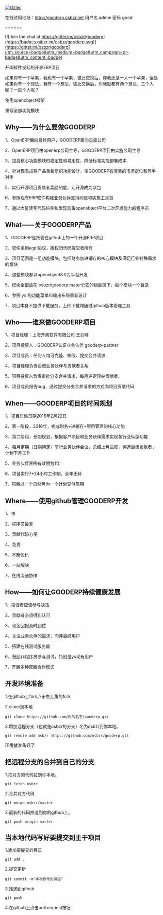[![Gitter](https://badges.gitter.im/osbzr/gooderp.svg)](https://gitter.im/osbzr/gooderp?utm_source=badge&utm_medium=badge&utm_campaign=pr-badge)

在线试用地址：http://gooderp.osbzr.net   用户名 admin 密码 good

======

[![Join the chat at https://gitter.im/osbzr/gooderp](https://badges.gitter.im/osbzr/gooderp.svg)](https://gitter.im/osbzr/gooderp?utm_source=badge&utm_medium=badge&utm_campaign=pr-badge&utm_content=badge)

开阖软件发起的开源ERP项目

如果你有一个苹果，我也有一个苹果，彼此交换后，你我还是一人一个苹果，但是如果你有一个想法，我有一个想法，彼此交换后，你我就都有两个想法，三个人呢？一百个人呢？

使用openobject框架

重写全部功能模块


Why——为什么要做GOODERP
---------------------
1、OpenERP面向最终用户，GOODERP面向实施公司

2、OpenERP项目由openerp公司主导，GOODERP项目由实施公司主导

3、提高核心功能模块的稳定性和易用性，降低标准功能部署成本

4、针对现有成熟产品重新组织功能设计，使GOODERP有清晰的市场定位和竞争对手

5、实行开源项目贡献者奖励制度，让开源成为众包

6、参照现有ERP软件构建业务伙伴支持网络和实施工具包

7、通过大量读写代码培养和发现具备openobject平台二次开发能力的程序员


What——关于GOODERP产品
--------------------
1、GOODERP是托管在github上的一个开源ERP项目

2、软件采用agpl协议，版权归代码提交者所有

3、项目范围是一组功能模块，包括财务加进销存的核心模块及满足行业特殊需求的模块

4、这些模块都以openobject8.0为平台开发

5、模块全部放在 osbzr/gooderp mater分支的根目录下，每个模块一个目录

6、参照 ys 的功能菜单和输出布局重新设计

7、项目本身不提供下载服务，上传下载均通过github版本管理工具


Who——谁来做GOODERP项目
---------------------
1、项目经理：上海开阖软件有限公司 王剑峰

2、项目投资人：GOODERP认证业务伙伴 gooderp-partner

3、项目成员：任何人均可克隆、修改、提交合并请求

4、项目经理负责协调业务伙伴与贡献者关系

5、项目投资人负责审批分支合并请求，每月评定顶尖贡献者。

6、项目成员报告bug、通过提交分支合并请求的方式向项目贡献代码


When——GOODERP项目的时间规划
--------------------------
1、项目启动日期2016年2月22日

2、第一阶段，2016年，完成财务+进销存+项目管理的核心功能

3、第二阶段，长期规划，根据客户项目和业务伙伴需求实现各行业纵深功能

4、每月定期（日期待定）举行业务伙伴会议，总结上月进度，评选最佳贡献者，计划下月工作

5、业务伙伴资格有效期为1年

6、项目实行7*24小时工作制，全年无休

7、项目以一个自然月为一个计划交付周期

Where——使用github管理GOODERP开发
-------------------------------

1、快

2、程序员最爱

3、贡献代码方便

4、免费

5、不断优化

6、一站解决

7、在线沟通协作

How——如何让GOODERP持续健康发展
-----------------------------
1、投资者应该参与决策

2、贡献者必须得到认可

3、现金回报及时到位

4、关注业务伙伴的需求，而非最终用户

5、搭建在线测试服务器

6、鼓励非程序员参与测试，特别是ys现有用户

7、开展多种双赢合作模式

开发环境准备
-------------
1.在github上fork点击右上角的fork

2.clone到本地

    git clone https://github.com/你的名字/gooderp.git
 
3.增加远程分支（也就是osbzr的分支）名为osbzr到你本地。

    git remote add osbzr https://github.com/osbzr/gooderp.git
    
环境就准备好了


把远程分支的合并到自己的分支
----------------------------
1.把对方的代码拉到你本地。

    git fetch osbzr

2.合并对方代码

    git merge osbzr/master

3.最新的代码推送到你的github上。

    git push origin master
    
当本地代码写好要提交到主干项目
-------------------------------
1.添加要提交的目录
    
    git add .
    
2.提交更新

    git commit -m"本次修改的描述"
    
3.推送到github

    git push
    
4.在github上点击pull request按钮
